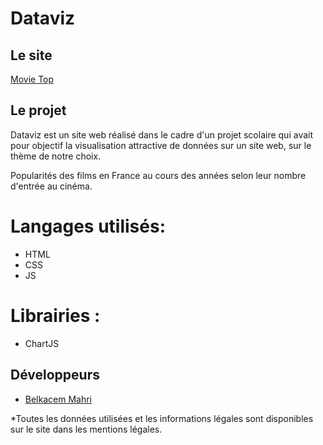# Dataviz


## Le site

[Movie Top](https://belkamhr.github.io/DataViz/index.html)

## Le projet

Dataviz est un site web réalisé dans le cadre d'un projet scolaire qui avait pour objectif la visualisation attractive de données sur un site web, sur le thème de notre choix.

Popularités des films en France au cours des années selon leur nombre d'entrée au cinéma.

# Langages utilisés:
- HTML
- CSS
- JS

# Librairies :
- ChartJS


## Développeurs

- [Belkacem Mahri](https://github.com/BelkaMhr/)

*Toutes les données utilisées et les informations légales sont disponibles sur le site dans les mentions légales.
